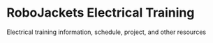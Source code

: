RoboJackets Electrical Training
===============================

Electrical training information, schedule, project, and other resources
